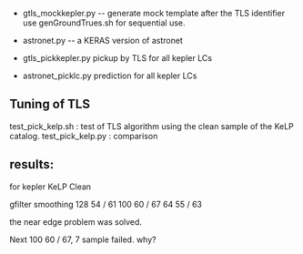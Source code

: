 
- gtls_mockkepler.py -- generate mock template after the TLS identifier
 use genGroundTrues.sh for sequential use.
- astronet.py -- a KERAS version of astronet

- gtls_pickkepler.py pickup by TLS for all kepler LCs
- astronet_picklc.py prediction for all kepler LCs


## Tuning of TLS

test_pick_kelp.sh : test of TLS algorithm using the clean sample of the KeLP catalog.
test_pick_kelp.py : comparison

results:
-----------------------------------------------
for kepler KeLP Clean

gfilter smoothing 
128 54 / 61
100 60 / 67
64 55 / 63

the near edge problem was solved.

Next 100 60 / 67, 7 sample failed. why?

